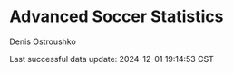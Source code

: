# Advanced Soccer Statistics
Denis Ostroushko

<!-- gfm -->

Last successful data update: 2024-12-01 19:14:53 CST
